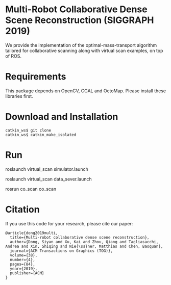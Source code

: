 # Multi-Robot Collaborative Dense Scene Reconstruction (SIGGRAPH 2019)
We provide the implementation of the optimal-mass-transport algorithm tailored for collaborative scanning along with virtual scan examples, on top of ROS.

# Requirements
This package depends on OpenCV, CGAL and OctoMap. Please install these libraries first.

# Download and Installation
```
catkin_ws$ git clone 
catkin_ws$ catkin_make_isolated
```

# Run
roslaunch virtual_scan simulator.launch

roslaunch virtual_scan data_sever.launch

rosrun co_scan co_scan

# Citation
If you use this code for your research, please cite our paper:
```
@article{dong2019multi,
  title={Multi-robot collaborative dense scene reconstruction},
  author={Dong, Siyan and Xu, Kai and Zhou, Qiang and Tagliasacchi, Andrea and Xin, Shiqing and Nie{\ss}ner, Matthias and Chen, Baoquan},
  journal={ACM Transactions on Graphics (TOG)},
  volume={38},
  number={4},
  pages={84},
  year={2019},
  publisher={ACM}
}
```
